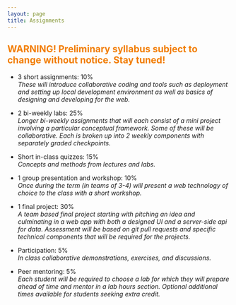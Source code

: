 ```yaml
---
layout: page
title: Assignments
---
```


## <span style="color: #F27D00">WARNING! Preliminary syllabus subject to change without notice. Stay tuned!</span> ##


- 3 short assignments: 10%
*<br>These will introduce collaborative coding and tools such as deployment and setting up local development environment as well as basics of designing and developing for the web.*

- 2 bi-weekly labs:  25%
*<br>Longer bi-weekly assignments that will each consist of a mini project involving a particular conceptual framework. Some of these will be collaborative. Each is broken up into 2 weekly components with separately graded checkpoints.*

- Short in-class quizzes:  15%
*<br>Concepts and methods from lectures and labs.*

- 1 group presentation and workshop: 10%
*<br>Once during the term (in teams of 3-4) will present a web technology of choice to the class with a short workshop.*

- 1 final project:  30%
*<br>A team based final project starting with pitching an idea and culminating in a web app with both a designed UI and a server-side api for data.  Assessment will be based on git pull requests and specific technical components that will be required for the projects.*

- Participation:  5%
*<br>In class collaborative demonstrations, exercises, and discussions.*

- Peer mentoring: 5%
*<br>Each student will be required to choose a lab for which they will prepare ahead of time and mentor in a lab hours section. Optional additional times available for students seeking extra credit.*
